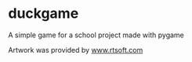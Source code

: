 # duckgame

A simple game for a school project made with pygame

Artwork was provided by www.rtsoft.com
